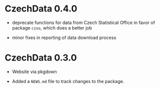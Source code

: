 # CzechData 0.4.0

* deprecate functions for data from Czech Statistical Office in favor of package `czso`, which does a better job

* minor fixes in reporting of data download process 

# CzechData 0.3.0

* Website via pkgdown

* Added a `NEWS.md` file to track changes to the package.
